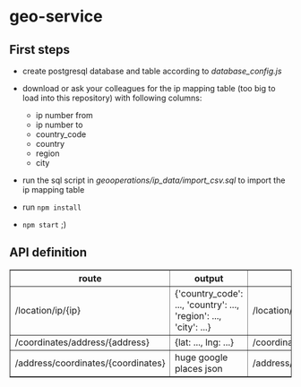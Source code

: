 # geo-service

## First steps

* create postgresql database and table according to *database_config.js*
* download or ask your colleagues for the ip mapping table (too big to load into this repository) with following columns:
  * ip number from
  * ip number to
  * country_code
  * country
  * region
  * city
* run the sql script in *geooperations/ip_data/import_csv.sql* to import the ip mapping table
* run `npm install`

* `npm start` ;)

## API definition

<table border='1'><tr><th>route</th><th>output</th><th>example</th></tr><tr><td>/location/ip/{ip}</td><td>{'country_code': ..., 'country': ..., 'region': ..., 'city': ...}</td><td>/location/ip/85.179.115.166</td></tr><tr><td>/coordinates/address/{address}</td><td>{lat: ..., lng: ...}</td><td>/coordinates/address/Berlin, Berlin</td></tr><tr><td>/address/coordinates/{coordinates}</td><td>huge google places json</td><td>/address/coordinates/52.01,35.09</td></tr></table>

